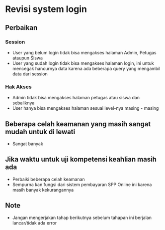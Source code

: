 # Revisi system login
## Perbaikan
### Session
- User yang belum login tidak bisa mengakses halaman Admin, Petugas ataupun Siswa
- User yang sudah login tidak bisa mengakses halaman login, ini untuk mencegak hancurnya data karena ada beberapa query yang mengambil data dari session

### Hak Akses
- Admin tidak bisa mengakses halaman petugas atau siswa dan sebaliknya
- User hanya bisa mengakses halaman sesuai level-nya masing - masing

## Beberapa celah keamanan yang masih sangat mudah untuk di lewati
- Sangat banyak

## Jika waktu untuk uji kompetensi keahlian masih ada
- Perbaiki beberapa celah keamanan
- Sempurna kan fungsi dari sistem pembayaran SPP Online ini karena masih banyak kekurangannya

## Note
- Jangan mengerjakan tahap berikutnya sebelum tahapan ini berjalan lancar/tidak ada error